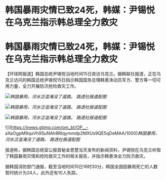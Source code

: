 # 韩国暴雨灾情已致24死，韩媒：尹锡悦在乌克兰指示韩总理全力救灾

# 韩国暴雨灾情已致24死，韩媒：尹锡悦在乌克兰指示韩总理全力救灾

【环球网报道】韩国总统尹锡悦当地时间15日突访乌克兰。据韩联社报道，正在乌克兰访问的韩国总统尹锡悦15日指示韩国国务总理韩悳洙动员军方、警方等一切可用力量，全力开展防汛抢险救灾工作。

![](https://inews.gtimg.com/om_bt/Oy6WILKcmXiJEz1Q43Az1v3nXbmBbnZlijjwUcRPIxFPcAA/1000)_韩国暴雨，河水泛滥淹没了道路。
路透社报道配图_

![](https://inews.gtimg.com/om_bt/OdVltbcXiQt1efxMl_hF71DcuA9CuYDXa5wbqNF22ojmEAA/1000)_韩国暴雨，河水泛滥淹没了道路。
路透社报道配图_

![](https://inews.gtimg.com/om_bt/Oonfiswg6Zet65sGh84qGcW1NAhADhkFUhXJlzqE1XxMwAA/1000)_韩国暴雨，河水泛滥淹没了道路。
路透社报道配图_

![](https://inews.gtimg.com/om_bt/OP__-
aXaOgpM9quVh9SuNAh8Rtqymmdp2MXUs9QE5qDeMAA/1000)_韩国暴雨，河水泛滥淹没了道路。 路透社报道配图_

报道称，据韩国总统室公报首秘金恩慧当天发布的新闻资料，尹锡悦在乌克兰听取了韩国暴雨灾情和抢险救灾工作的相关报告，并指示韩悳洙全力防汛救灾。

据韩国消防部门通报，截至当地时间15日16时30分，韩国全国因暴雨死亡的人数暂时统计为24人，此外还有10人失踪。

